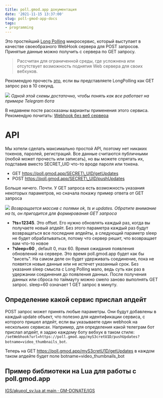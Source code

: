 ```yaml
---
title: poll.gmod.app документация
date: '2021-11-15 13:37:00'
slug: poll-gmod-app-docs
tags:
- programming
---
```


Это простейший [Long Polling](https://learn.javascript.ru/long-polling) микросервис, который выступает в качестве своеобразного WebHook сервера для POST запросов. Принятые данные можно получить с сервера по GET запросу.

> Рассчитан для ограниченной среды, где усложнена или отсутствует возможность поднятия Web сервера для своих вебхуков.

Рекомендую прочесть [это](https://learn.javascript.ru/long-polling), если вы представляете LongPolling как GET запрос раз в 10 секунд.

![](https://s3.blog.amd-nick.me/2021/11/image-3.png)
*Одной этой схемы достаточно, чтобы понять как все работает на примере Telegram бота*

В недавнем посте рассказаны варианты применения этого сервиса. Рекомендую почитать: [Webhook без веб сервера](webhook-bez-web-servera)

# API

Мы хотели сделать максимально простой API, поэтому нет никаких токенов, паролей, регистраций. Все данные считаются публичными (любой может прочесть или записать), но вы можете спрятать их, подставив вместо SECRET\_UID что-то вроде пароля или токена.

- GET https://poll.gmod.app/SECRET\_UID/getUpdates
- POST https://poll.gmod.app/SECRET\_UID/pushUpdates

Больше ничего. Почти. У GET запроса есть возможность указания некоторых параметров, но сначала покажу пример ответа от GET запроса

![](https://s3.blog.amd-nick.me/2021/11/image-2.png)
*Возвращается массив с полями ok, ts и updates. Обратите внимание на ts, он пригодится для формирования GET запроса*

- **?ts=12345**. Это offset. Его нужно обновлять каждый раз, когда вы получаете новый апдейт. Без этого параметра каждый раз будут возвращаться все последние апдейты, а следующий параметр sleep не будет обрабатываться, потому что сервер решит, что возвращает вам что-то новое
- **?sleep=60** , default 0, max 60. Время ожидания появления обновлений на сервере. Это время poll.gmod.app будет как бы "висеть". На самом деле он будет удерживать соединение, пока не появятся новые данные или не истечет указанный срок. Без указания sleep смысла с Long Polling мало, ведь суть как раз в удержании соединения до появления данных. После получения данных или сброса по таймауту можно смело заново выполнять GET запрос. sleep=60 означает 1 GET запрос в минуту.

## Определение какой сервис прислал апдейт

POST запрос может принять любые параметры. Они будут добавлены в каждый update объект, что полезно для идентификации сервиса, с которого пришел апдейт, если вы указываете один webhook на нескольких сервисах. Например, для определения какой телеграм бот прислал апдейт, я задаю каждому боту вебхук в таком стиле: `/setWebhook?url=https://poll.gmod.app/myS3cretU1D/pushUpdates?botname=video_thumbnails_bot`.

Теперь на GET https://poll.gmod.app/myS3cretU1D/getUpdates в каждом таком апдейте будет поле botname=video\_thumbnails\_bot

## Пример библиотеки на Lua для работы с poll.gmod.app

[IGS/akupol_sv.lua at main · GM-DONATE/IGS](https://github.com/GM-DONATE/IGS/blob/main/addons/igs-core/lua/igs/modules/pushes/akupol_sv.lua)
